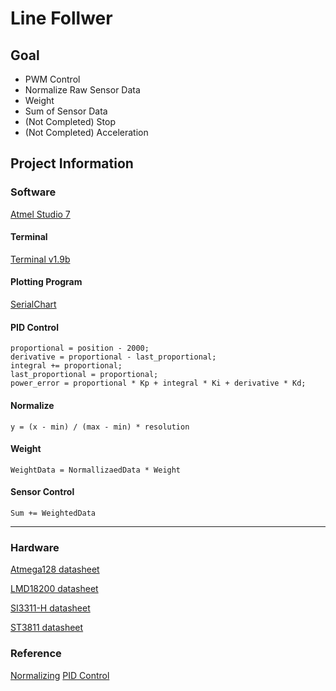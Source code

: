# Line Follwer

## Goal

* PWM Control
* Normalize Raw Sensor Data
* Weight
* Sum of Sensor Data 
* (Not Completed) Stop
* (Not Completed) Acceleration

## Project Information

### Software

[Atmel Studio 7](http://studio.download.atmel.com/7.0.2389/as-installer-7.0.2389-full.exe "Atmel Studio 7")

#### Terminal
[Terminal v1.9b](https://sites.google.com/site/terminalbpp/ "Terminal v1.9b")

#### Plotting Program
[SerialChart](http://starlino.com/data/serialchart/SerialChart_v034.zip "SerialChart")


#### PID Control
<pre><code>proportional = position - 2000;
derivative = proportional - last_proportional;
integral += proportional;
last_proportional = proportional;
power_error = proportional * Kp + integral * Ki + derivative * Kd;</code></pre>
#### Normalize
<code>y = (x - min) / (max - min) * resolution</code>
#### Weight
<code>WeightData = NormallizaedData * Weight</code>
#### Sensor Control 
<code>Sum += WeightedData</code>

<hr/>

### Hardware

[Atmega128 datasheet](http://ww1.microchip.com/downloads/en/devicedoc/doc2467.pdf "Atmega128 datasheet")

[LMD18200 datasheet](https://www.ti.com/lit/ds/symlink/lmd18200.pdf?ts=1595228398915&ref_url=https%253A%252F%252Fwww.ti.com%252Fproduct%252FLMD18200 "Motor Driver")

[SI3311-H datasheet](https://www.alldatasheet.co.kr/datasheet-pdf/pdf_kor/154905/AUK/SI3311-H.html "SI3311-H")

[ST3811 datasheet](https://www.alldatasheet.com/datasheet-pdf/pdf/77990/AUK/ST3811.html "ST3811")



### Reference

[Normalizing](http://theultimatelinefollower.blogspot.com/2015/12/reading-calibrating-and-normalizing.html "Normalizing")
[PID Control](https://en.wikipedia.org/wiki/PID_controller "PID")

